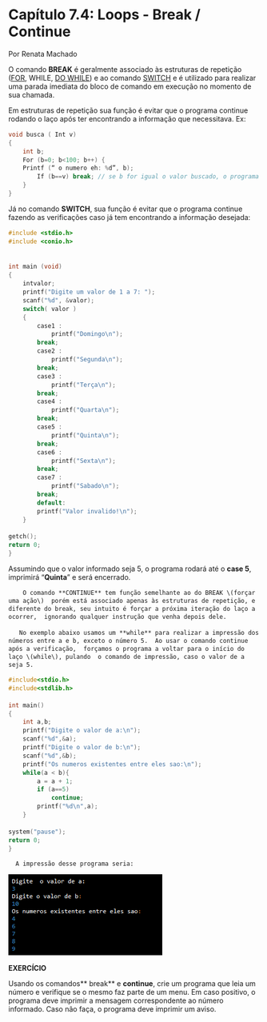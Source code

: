 # **Capítulo 7.4: Loops - Break / Continue**

Por Renata Machado

O comando **BREAK** é geralmente associado às estruturas de repetição \([FOR](https://alexsalgado.gitbooks.io/introducao-a-programacao-em-c/content/capitulo-71-for.html), WHILE, [DO WHILE](https://alexsalgado.gitbooks.io/introducao-a-programacao-em-c/content/capitulo-7-loops-dowhile.html)\) e ao comando [SWITCH](https://alexsalgado.gitbooks.io/introducao-a-programacao-em-c/content/capitulo-62-tomada-de-decisoes-switch.html) e é utilizado para realizar uma parada imediata do bloco de comando em execução no momento de sua chamada.

Em estruturas de repetição sua função é evitar que o programa continue rodando o laço após ter encontrando a informação que necessitava. Ex:

```c
void busca ( Int v)
{
    int b;
    For (b=0; b<100; b++) {
    Printf (“ o numero eh: %d”, b);
        If (b==v) break; // se b for igual o valor buscado, o programa sairá do FOR e continuará com sua execução
    }
}
```

Já no comando **SWITCH**, sua função é evitar que o programa continue fazendo as verificações caso já tem encontrando a informação desejada:

```c
#include <stdio.h>
#include <conio.h>


int main (void)
{
    intvalor;
    printf("Digite um valor de 1 a 7: ");
    scanf("%d", &valor);
    switch( valor )
    {
        case1 :
            printf("Domingo\n");
        break;
        case2 :
            printf("Segunda\n");
        break;
        case3 :
            printf("Terça\n");
        break;
        case4 :
            printf("Quarta\n");
        break;
        case5 :
            printf("Quinta\n");
        break;
        case6 :
            printf("Sexta\n");
        break;
        case7 :
            printf("Sabado\n");
        break;
        default:
        printf("Valor invalido!\n");
    }

getch();
return 0;
}
```

Assumindo que o valor informado seja 5, o programa rodará até o **case 5**, imprimirá “**Quinta**” e será encerrado. 



        O comando **CONTINUE** tem função semelhante ao do BREAK \(forçar uma ação\)  porém está associado apenas às estruturas de repetição, e diferente do break, seu intuito é forçar a próxima iteração do laço a ocorrer,  ignorando qualquer instrução que venha depois dele.

       No exemplo abaixo usamos um **while** para realizar a impressão dos números entre a e b, exceto o número 5.  Ao usar o comando continue após a verificação,  forçamos o programa a voltar para o início do laço \(while\), pulando  o comando de impressão, caso o valor de a seja 5.



```c
#include<stdio.h>
#include<stdlib.h>

int main()
{
	int a,b;
	printf("Digite o valor de a:\n");
	scanf("%d",&a);
	printf("Digite o valor de b:\n");
	scanf("%d",&b);
	printf("Os numeros existentes entre eles sao:\n");
	while(a < b){
		a = a + 1;
		if (a==5)
			continue;
		printf("%d\n",a);
	}

system("pause");
return 0;
}
```

      A impressão desse programa seria:

![](/assets/continue.png)



**EXERCÍCIO**

Usando os comandos** break** e **continue**, crie um programa que leia um número e verifique se o mesmo faz parte de um menu. Em caso positivo, o programa deve imprimir a mensagem correspondente ao número informado. Caso não faça, o programa deve imprimir um aviso.

